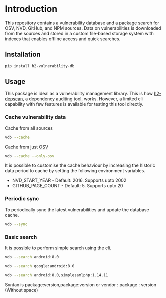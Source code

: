 # Introduction

This repository contains a vulnerability database and a package search for OSV, NVD, GitHub, and NPM sources.
Data on vulnerabilities is downloaded from the sources and stored in a custom file-based storage system with indexes that enables offline access and quick searches. 

## Installation

```bash
pip install h2-vulnerability-db
```

## Usage

This package is ideal as a vulnerability management library. This is how [h2-depscan](https://gitlab.com/hhammoudi/h2-depscan), a dependency auditing tool, works.
However, a limited cli capability with few features is available for testing this tool directly. 

### Cache vulnerability data

Cache from all sources

```bash
vdb --cache
```

Cache from just [OSV](https://osv.dev)

```bash
vdb --cache --only-osv
```

It is possible to customise the cache behaviour by increasing the historic data period to cache by setting the following environment variables.

- NVD_START_YEAR - Default: 2016. Supports upto 2002
- GITHUB_PAGE_COUNT - Default: 5. Supports upto 20

### Periodic sync

To periodically sync the latest vulnerabilities and update the database cache.

```bash
vdb --sync
```

### Basic search

It is possible to perform simple search using the cli.

```bash
vdb --search android:8.0

vdb --search google:android:8.0

vdb --search android:8.0,simplesamlphp:1.14.11
```

Syntax is package:version,package:version or vendor : package : version (Without space)
